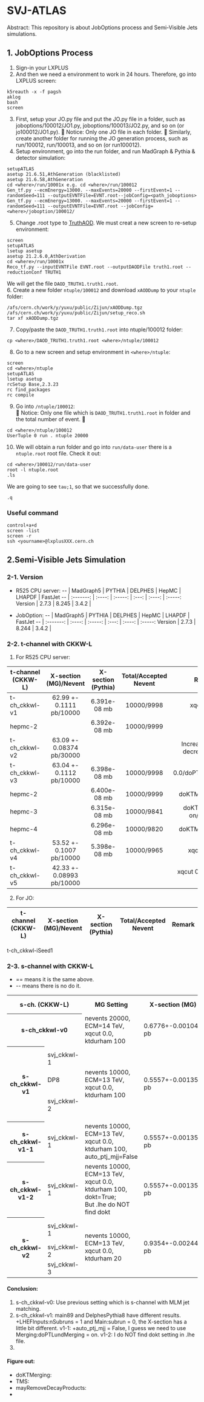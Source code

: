 # SVJ-ATLAS
Abstract: This repository is about JobOptions process and Semi-Visible Jets simulations.


## 1. JobOptions Process
1. Sign-in your LXPLUS
2. And then we need a environment to work in 24 hours. Therefore, go into LXPLUS screen:
```
k5reauth -x -f pagsh
aklog
bash
screen
```
3. First, setup your JO.py file and put the JO.py file in a folder, such as joboptions/100012/JO1.py, joboptions/100013/JO2.py, and so on (or jo100012/JO1.py). &#128314; Notice: Only one JO file in each folder. &#128315;
Similarly, create another folder for running the JO generation process, such as run/100012, run/100013, and so on (or run100012).
4. Setup environment, go into the run folder, and run MadGraph & Pythia & detector simulation:
```
setupATLAS
asetup 21.6.51,AthGeneration (blacklisted)
asetup 21.6.58,AthGeneration
cd <where>/run/10001x e.g. cd <where>/run/100012
Gen_tf.py --ecmEnergy=13000. --maxEvents=20000 --firstEvent=1 --randomSeed=111 --outputEVNTFile=EVNT.root--jobConfig=<path_joboptions>
Gen_tf.py --ecmEnergy=13000. --maxEvents=20000 --firstEvent=1 --randomSeed=111 --outputEVNTFile=EVNT.root --jobConfig=<where>/joboption/100012/
```
5. Change .root type to [TruthAOD](https://twiki.cern.ch/twiki/bin/viewauth/AtlasProtected/TruthDAOD). We must creat a new screen to re-setup environment:
```
screen
setupATLAS
lsetup asetup
asetup 21.2.6.0,AthDerivation
cd <where>/run/10001x
Reco_tf.py --inputEVNTFile EVNT.root --outputDAODFile truth1.root --reductionConf TRUTH1
```
We will get the file `DAOD_TRUTH1.truth1.root`.  
6. Create a new folder `ntuple/100012` and download `xAODDump` to your `ntuple` folder:
```
/afs/cern.ch/work/y/yuxu/public/Zijun/xAODDump.tgz
/afs/cern.ch/work/y/yuxu/public/Zijun/setup_reco.sh
tar xf xAODDump.tgz
```
7. Copy/paste the `DAOD_TRUTH1.truth1.root` into ntuple/100012 folder:
```
cp <where>/DAOD_TRUTH1.truth1.root <where>/ntuple/100012
```
8. Go to a new screen and setup environment in `<where>/ntuple`:
```
screen
cd <where>/ntuple
setupATLAS
lsetup asetup
rcSetup Base,2.3.23
rc find_packages
rc compile
```
9. Go into `/ntuple/100012`:  
&#128314; Notice: Only one file which is `DAOD_TRUTH1.truth1.root` in folder and the total number of event. &#128315;
```
cd <where>/ntuple/100012
UserTuple 0 run . ntuple 20000
```
10. We will obtain a run folder and go into `run/data-user` there is a `ntuple.root` root file. Check it out:
```
cd <where>/100012/run/data-user
root -l ntuple.root
.ls
```
We are going to see `tau;1`, so that we successfully done.
```
.q
```

### Useful command
```
control+a+d
screen -list
screen -r
ssh <yourname>@lxplusXXX.cern.ch
```

## 2.Semi-Visible Jets Simulation
### 2-1. Version
* R525 CPU server:
    -- | MadGraph5 | PYTHIA | DELPHES | HepMC | LHAPDF | FastJet
    -- | :-------: | :----: | :-----: | :---: | :----: | :-----:
    Version | 2.7.3 | 8.245 | 3.4.2 | 
    
* JobOption:
    -- | MadGraph5 | PYTHIA | DELPHES | HepMC | LHAPDF | FastJet
    -- | :-------: | :----: | :-----: | :---: | :----: | :-----:
    Version | 2.7.3 | 8.244 | 3.4.2 | 



### 2-2. t-channel with CKKW-L
1. For R525 CPU server:

t-channel (CKKW-L) | X-section (MG)/Nevent| X-section (Pythia) | Total/Accepted Nevent | Remark
------------------ | :--------------------: | :----------------: | :-------------------: | :----:
t-ch_ckkwl-v1      | 62.99 +- 0.1111 pb/10000 | 6.391e-08 mb | 10000/9998 | xqcut 30.0
hepmc-2 |    | 6.392e-08 mb | 10000/9999 |
t-ch_ckkwl-v2      | 63.09 +- 0.08374 pb/30000 |    |    | Increase Nevent, decrease sigma
t-ch_ckkwl-v3      | 63.04 +- 0.1112 pb/10000 | 6.398e-08 mb | 10000/9998 | xqcut 0.0/doPTLundMerging = on
hepmc-2 |    | 6.400e-08 mb | 10000/9999 | doKTMerging = on
hepmc-3 |    | 6.315e-08 mb | 10000/9841 | doKTMerging = on/close: ...
hepmc-4 |    | 6.296e-08 mb | 10000/9820 | doKTMerging = on
t-ch_ckkwl-v4      | 53.52 +- 0.1007 pb/10000 | 5.398e-08 mb | 10000/9965 | xqcut 200.0
t-ch_ckkwl-v5      | 42.33 +- 0.08993 pb/10000 |    |    | xqcut 0.0/ktdurham 300



2. For JO:

t-channel (CKKW-L) | X-section (MG)/Nevent| X-section (Pythia) | Total/Accepted Nevent | Remark
------------------ | :--------------------: | :----------------: | :-------------------: | :----:
t-ch_ckkwl-iSeed1




### 2-3. s-channel with CKKW-L
* == means it is the same above.
* -- means there is no do it.

<table>
    <tr>
        <th colspan="2">s-ch. (CKKW-L)</th>
        <th>MG Setting</th>
        <th>X-section (MG)</th>
        <th>Pythia Setting</th>
        <th>X-section (Pythia)/Accepted</th>
    </tr>
    <tr>
        <th colspan="2">s-ch_ckkwl-v0</th>
        <td>nevents 20000, ECM=14 TeV,<br>xqcut 0.0, ktdurham 100</td>
        <td>0.6776+-0.001049 pb</td>
        <td>NA</td>
        <td>NA</td>
    </tr>
    <tr>
        <th rowspan="3">s-ch_ckkwl-v1</th>
        <td>svj_ckkwl-1</td>
        <td rowspan="3">nevents 10000, ECM=13 TeV,<br>xqcut 0.0, ktdurham 100</td>
        <td rowspan="3">0.5557+-0.001356 pb</td>
        <td>doKTMerging=on, Process=pp>xdxd~</td>
        <td>1.000e-04+-5.689e-06 mb/291</td>
    </tr>
    <tr>
        <td>DP8</td>
        <td>doKTMerging=on, Process=pp>xdxd~</td>
        <td>5.263e-10 mb/9471</td>
    </tr>
    <tr>
        <td>svj_ckkwl-2</td>
        <td>doKTMerging=on, Process=pp>xdxd~,<br>nSubruns=1, subrun=0</td>
        <td>1.000e-04+-5.710e-06 mb/289</td>
    </tr>
    <tr>
        <th>s-ch_ckkwl-v1-1</th>
        <td>svj_ckkwl-1</td>
        <td>nevents 10000, ECM=13 TeV,<br>xqcut 0.0, ktdurham 100, auto_ptj_mjj=False</td>
        <td>0.5557+-0.001356 pb</td>
        <td>doKTMerging=on, Process=pp>xdxd~</td>
        <td>1.000e-04+-5.689e-06 mb/291</td>
    </tr>
    <tr>
        <th>s-ch_ckkwl-v1-2</th>
        <td>svj_ckkwl-1</td>
        <td>nevents 10000, ECM=13 TeV,<br>xqcut 0.0, ktdurham 100, dokt=True;<br>But .lhe do NOT find dokt</td>
        <td>0.5557+-0.001356 pb</td>
        <td>???</td>
        <td>???</td>
    </tr>
    <tr>
        <th rowspan="3">s-ch_ckkwl-v2</th>
        <td>svj_ckkwl-1</td>
        <td rowspan="3">nevents 10000, ECM=13 TeV,<br>xqcut 0.0, ktdurham 20</td>
        <td rowspan="3">0.9354+-0.002447 pb</td>
        <td>doKTMerging=on, Process=pp>xdxd~</td>
        <td>1.000e-04+-7.515e-06 mb/171</td>
    </tr>
    <tr>
        <td>svj_ckkwl-2</td>
        <td>???</td>
        <td>9.307e-10 mb/7343</td>
    </tr>
    <tr>
        <td>svj_ckkwl-3</td>
        <td>???</td>
        <td>9.233e-10 mb/9863</td>
    </tr>
</table>


<td></td>




#### Conclusion:
1. s-ch_ckkwl-v0: Use previous setting which is s-channel with MLM jet matching.
2. s-ch_ckkwl-v1: main89 and DelphesPythia8 have different results.
    +LHEFInputs:nSubruns = 1 and Main:subrun = 0, the X-section has a little bit different.
    v1-1: +auto_ptj_mjj = False, I guess we need to use Merging:doPTLundMerging = on.
    v1-2: I do NOT find dokt setting in .lhe file.
3. 




#### Figure out:
* doKTMerging:
* TMS:
* mayRemoveDecayProducts:
* 
